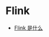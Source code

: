 # Flink

- [Flink 是什么](https://github.com/lazecoding/Note/blob/main/note/articles/flink/what-is-flink.md)
